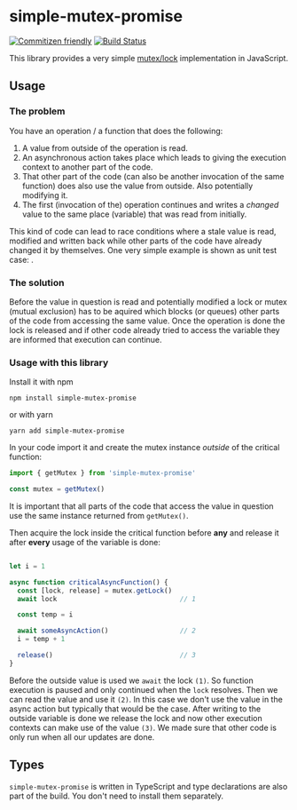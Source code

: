# simple-mutex-promise

[![Commitizen friendly](https://img.shields.io/badge/commitizen-friendly-brightgreen.svg)](http://commitizen.github.io/cz-cli/)
[![Build Status](https://www.travis-ci.com/4nduril/simple-mutex.svg?branch=main)](https://www.travis-ci.com/4nduril/simple-mutex)

This library provides a very simple [mutex/lock](https://en.wikipedia.org/wiki/Lock_(computer_science)) implementation in JavaScript.

## Usage

### The problem

You have an operation / a function that does the following:
1. A value from outside of the operation is read.
2. An asynchronous action takes place which leads to giving the execution context to another part of the code.
3. That other part of the code (can also be another invocation of the same function) does also use the value from outside. Also potentially modifying it.
4. The first (invocation of the) operation continues and writes a *changed* value to the same place (variable) that was read from initially.

This kind of code can lead to race conditions where a stale value is read, modified and written back while other parts of the code have already changed it by themselves. One very simple example is shown as unit test case: [](./src/__tests__/mutex.spec.ts).

### The solution

Before the value in question is read and potentially modified a lock or mutex (mutual exclusion) has to be aquired which blocks (or queues) other parts of the code from accessing the same value. Once the operation is done the lock is released and if other code already tried to access the variable they are informed that execution can continue.

### Usage with this library

Install it with npm

```shell
npm install simple-mutex-promise
```

or with yarn

```shell
yarn add simple-mutex-promise
```

In your code import it and create the mutex instance *outside* of the critical function:

```typescript
import { getMutex } from 'simple-mutex-promise'

const mutex = getMutex()
```

It is important that all parts of the code that access the value in question use the same instance returned from `getMutex()`.

Then acquire the lock inside the critical function before __any__ and release it after __every__ usage of the variable is done:
```typescript

let i = 1

async function criticalAsyncFunction() {
  const [lock, release] = mutex.getLock()
  await lock                               // 1

  const temp = i

  await someAsyncAction()                  // 2
  i = temp + 1

  release()                                // 3
}
```

Before the outside value is used we `await` the lock `(1)`. So function execution is paused and only continued when the `lock` resolves. Then we can read the value and use it `(2)`. In this case we don't use the value in the async action but typically that would be the case. After writing to the outside variable is done we release the lock and now other execution contexts can make use of the value `(3)`. We made sure that other code is only run when all our updates are done.

## Types

`simple-mutex-promise` is written in TypeScript and type declarations are also part of the build. You don't need to install them separately.
